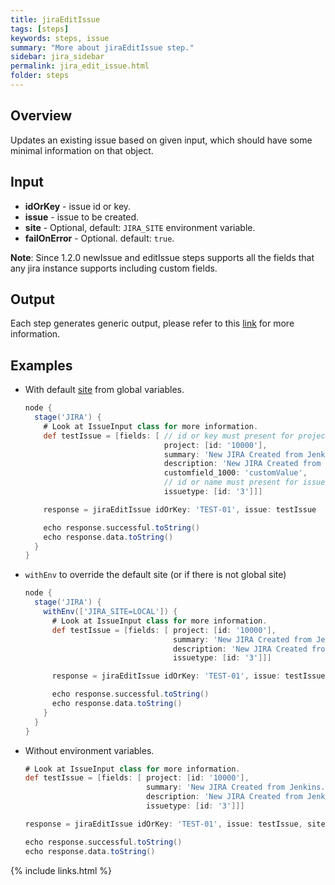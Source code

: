 ```yaml
---
title: jiraEditIssue
tags: [steps]
keywords: steps, issue
summary: "More about jiraEditIssue step."
sidebar: jira_sidebar
permalink: jira_edit_issue.html
folder: steps
---
```


## Overview

Updates an existing issue based on given input, which should have some minimal information on that object.

## Input

* **idOrKey** - issue id or key.
* **issue** - issue to be created.
* **site** - Optional, default: `JIRA_SITE` environment variable.
* **failOnError** - Optional. default: `true`.

**Note**: Since 1.2.0 newIssue and editIssue steps supports all the fields that any jira instance supports including custom fields.

## Output

Each step generates generic output, please refer to this [link](config.html#common-response--error-handling) for more information.

## Examples

* With default [site](config#environment-variables) from global variables.

  ```groovy
  node {
    stage('JIRA') {
      # Look at IssueInput class for more information.
      def testIssue = [fields: [ // id or key must present for project.
                                 project: [id: '10000'],
                                 summary: 'New JIRA Created from Jenkins.',
                                 description: 'New JIRA Created from Jenkins.',
                                 customfield_1000: 'customValue',
                                 // id or name must present for issuetype.
                                 issuetype: [id: '3']]]

      response = jiraEditIssue idOrKey: 'TEST-01', issue: testIssue

      echo response.successful.toString()
      echo response.data.toString()
    }
  }
  ```

* `withEnv` to override the default site (or if there is not global site)

  ```groovy
  node {
    stage('JIRA') {
      withEnv(['JIRA_SITE=LOCAL']) {
        # Look at IssueInput class for more information.
        def testIssue = [fields: [ project: [id: '10000'],
                                   summary: 'New JIRA Created from Jenkins.',
                                   description: 'New JIRA Created from Jenkins.',
                                   issuetype: [id: '3']]]

        response = jiraEditIssue idOrKey: 'TEST-01', issue: testIssue

        echo response.successful.toString()
        echo response.data.toString()
      }
    }
  }
  ```
* Without environment variables.

  ```groovy
  # Look at IssueInput class for more information.
  def testIssue = [fields: [ project: [id: '10000'],
                             summary: 'New JIRA Created from Jenkins.',
                             description: 'New JIRA Created from Jenkins.',
                             issuetype: [id: '3']]]

  response = jiraEditIssue idOrKey: 'TEST-01', issue: testIssue, site: 'LOCAL'

  echo response.successful.toString()
  echo response.data.toString()
  ```

{% include links.html %}

